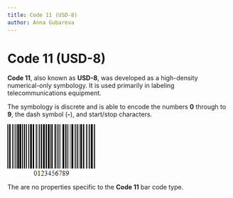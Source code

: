 ```yaml
---
title: Code 11 (USD-8)
author: Anna Gubareva
---
```

# Code 11 (USD-8)

**Code 11**, also known as **USD-8**, was developed as a high-density numerical-only symbology. It is used primarily in labeling telecommunications equipment.

The symbology is discrete and is able to encode the numbers **0** through to **9**, the dash symbol (**&#0045;**), and start/stop characters.

![](../../../../../images/eurd-win-bar-code-code-11.png)

The are no properties specific to the **Code 11** bar code type.